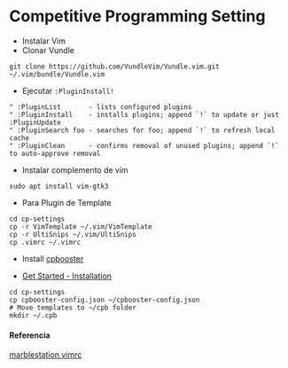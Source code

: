 # Competitive Programming Setting

* Instalar Vim
* Clonar Vundle

```shell
git clone https://github.com/VundleVim/Vundle.vim.git ~/.vim/bundle/Vundle.vim
```

* Ejecutar `:PluginInstall!`

```vim
" :PluginList       - lists configured plugins
" :PluginInstall    - installs plugins; append `!` to update or just :PluginUpdate
" :PluginSearch foo - searches for foo; append `!` to refresh local cache
" :PluginClean      - confirms removal of unused plugins; append `!` to auto-approve removal
```

* Instalar complemento de vim

```shell
sudo apt install vim-gtk3
```

* Para Plugin de Template
```shell
cd cp-settings
cp -r VimTemplate ~/.vim/VimTemplate
cp -r UltiSnips ~/.vim/UltiSnips
cp .vimrc ~/.vimrc
```

* Install [cpbooster](https://github.com/searleser97/cpbooster)

- [Get Started - Installation](https://searleser97.github.io/cpbooster/docs/installation)

```shell
cd cp-settings
cp cpbooster-config.json ~/cpbooster-config.json
# Move templates to ~/cpb folder
mkdir ~/.cpb
```

#### Referencia
[marblestation vimrc](https://www.marblestation.com/?p=910)
